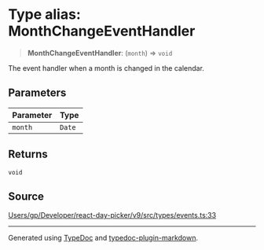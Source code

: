 # Type alias: MonthChangeEventHandler

> **MonthChangeEventHandler**: (`month`) => `void`

The event handler when a month is changed in the calendar.

## Parameters

| Parameter | Type |
| :------ | :------ |
| `month` | `Date` |

## Returns

`void`

## Source

[Users/gp/Developer/react-day-picker/v9/src/types/events.ts:33](https://github.com/gpbl/react-day-picker/blob/005599683/src/types/events.ts#L33)

***

Generated using [TypeDoc](https://typedoc.org) and [typedoc-plugin-markdown](https://typedoc-plugin-markdown.org).
